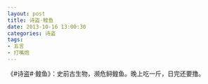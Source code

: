 ```yaml
---
layout: post
title: 诗盗·鳇鱼
date: 2013-10-16 13:00:30
categories: 诗盗
tags:
- 五言
- 打嘴炮
---
```

《#诗盗#·鳇鱼》：史前古生物，濒危鲟鳇鱼。晚上吃一斤，日完还要撸。
